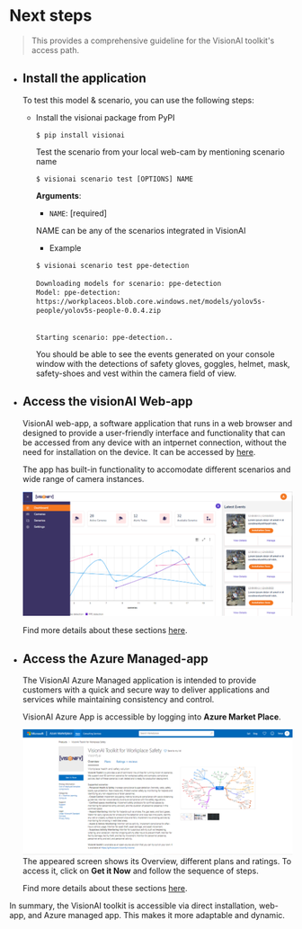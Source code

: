 # Next steps
> This provides a comprehensive guideline for the VisionAI toolkit's access path.

-  ## Install the application
    To test this model & scenario, you can use the following steps:

     * Install the visionai package from PyPI
        
        ```console
        $ pip install visionai
       
        ```
        Test the scenario from your local web-cam by mentioning scenario name

        
        ```console
        $ visionai scenario test [OPTIONS] NAME
        ```

        **Arguments**:

        * `NAME`: [required]

        
        NAME can be any of the scenarios integrated in VisionAI
        

        - Example

        ```console
        $ visionai scenario test ppe-detection
        
        Downloading models for scenario: ppe-detection
        Model: ppe-detection: https://workplaceos.blob.core.windows.net/models/yolov5s-people/yolov5s-people-0.0.4.zip
        
        
        Starting scenario: ppe-detection..
        ```
        
        You should be able to see the events generated on your console window with the detections of safety gloves, goggles, helmet, mask, safety-shoes and vest within the camera field of view.
    

-  ## Access the visionAI Web-app
    
    VisionAI web-app, a software application that runs in a web browser and designed to provide a user-friendly interface and functionality that can be accessed from any device with an intpernet connection, without the need for installation on the device. It can be accessed by [here](https://webapp-msejccxdwi33c.azurewebsites.net/).

    The app has built-in functionality to accomodate different scenarios and wide range of camera instances.
    
    ![Web-app main screen](../img/main-screen.PNG)
    
    Find more details about these sections [here](webapp.md).

-  ## Access the Azure Managed-app

    The VisionAI Azure Managed application is intended to provide customers with a quick and secure way to deliver applications and services while maintaining consistency and control.

    VisionAI Azure App is accessible by logging into **Azure Market Place**.
    
    ![VisionAI webapp](../img/azure-app-main.PNG)
    The appeared screen shows its Overview, different plans and ratings. To access it, click on **Get it Now** and follow the sequence of steps. 

    Find more details about these sections [here](azure-managed-app.md).

In summary, the VisionAI toolkit is accessible via direct installation, web-app, and Azure managed app. This makes it more adaptable and dynamic.





    

